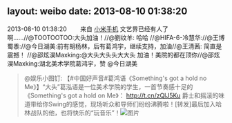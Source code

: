 layout: weibo
date: 2013-08-10 01:38:20
---
<meta name="referrer" content="no-referrer" />

2013-08-10 01:38:20  &nbsp;&nbsp;&nbsp;&nbsp;&nbsp;&nbsp; 来自 <a href="http://app.weibo.com/t/feed/22zMnn" rel="nofollow">小米手机</a>
文艺界已经有人了啊……//@TOOTOOTOO:大头加油！//@劉纹羊: 哈哈 //@HIFA-6-冷慧华://@王博蜀黍://@今日湖美:前有胡杨林，后有葛鸿宇，继续支持，加油//@王清茜: 简直是震撼！ //@邵炫淏Maxking:@大头大头头大大头 加油！美院的都在顶你//@邵炫淏Maxking:湖北美术学院葛鸿宇，赞 @今日湖美
>  @娱乐小图钉: 【#中国好声音#葛鸿语《Something's got a hold no Me》】“大头”葛泓语是一位美术学院的学生，一首节奏感十足的《Something's got a hold on Me》： http://t.cn/zQlJ5Ku 爵士和摇滚的味道带给你Swing的感觉，现场听众和导师们纷纷沸腾啦！[转发]最后加入哈林战队的他，也将快乐的“玩音乐”！ ​​​
>  ![图片](https://ww4.sinaimg.cn/large/4bba2f06jw1e7gq4struuj20c810tgok.jpg)
